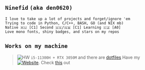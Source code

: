 ## `Ninefid` `(aka den0620)`

```
I love to take up a lot of projects and forget/ignore 'em
Trying to code in Python, C/C++, BASH, GO (and NIX mb)
Native 🇷🇺 [C1] Second 🇺🇸/🇬🇧 [C1] Learning 🇨🇿 [A0]
Love mono fonts, shiny badges, and stars on my repos
```

## `Works on my machine`
>![HW](https://img.shields.io/badge/Endeavouros-ASUS_Vivobook_PRO_14X_OLED-0078D6?style=for-the-badge&logo=arch-linux&logoColor=white) 
>`i5-11300H + RTX 3050M` and there are [dotfiles](https://github.com/den0620/dotfiles)
>Have my [![Website](https://img.shields.io/website?url=https%3A%2F%2Fselfre.cc)](https://selfre.cc). Check [this](https://💀.selfre.cc) out

